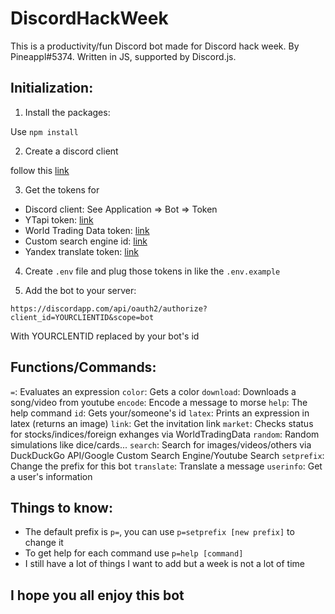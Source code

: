 # DiscordHackWeek

This is a productivity/fun Discord bot made for Discord hack week. By Pineappl#5374.
Written in JS, supported by Discord.js.

## Initialization:

1. Install the packages:

Use `npm install`

2. Create a discord client

follow this [link](https://discordapp.com/developers/applications/)

3. Get the tokens for

* Discord client: See Application => Bot => Token
* YTapi token: [link](https://console.developers.google.com/apis/credentials)
* World Trading Data token: [link](https://www.worldtradingdata.com/)
* Custom search engine id: [link](https://developers.google.com/custom-search/)
* Yandex translate token: [link](https://tech.yandex.com/translate/)

4. Create `.env` file and plug those tokens in like the `.env.example`

5. Add the bot to your server:

`https://discordapp.com/api/oauth2/authorize?client_id=YOURCLIENTID&scope=bot`

With YOURCLENTID replaced by your bot's id

## Functions/Commands:

`=`: Evaluates an expression
`color`: Gets a color
`download`: Downloads a song/video from youtube
`encode`: Encode a message to morse
`help`: The help command
`id`: Gets your/someone's id
`latex`: Prints an expression in latex (returns an image)
`link`: Get the invitation link
`market`: Checks status for stocks/indices/foreign exhanges via WorldTradingData
`random`: Random simulations like dice/cards...
`search`: Search for images/videos/others via DuckDuckGo API/Google Custom Search Engine/Youtube Search
`setprefix`: Change the prefix for this bot
`translate`: Translate a message
`userinfo`: Get a user's information

## Things to know:

* The default prefix is `p=`, you can use `p=setprefix [new prefix]` to change it
* To get help for each command use `p=help [command]`
* I still have a lot of things I want to add but a week is not a lot of time

## I hope you all enjoy this bot

